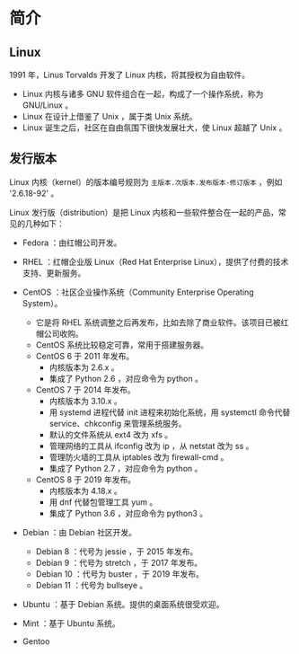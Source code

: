 # 简介

## Linux

1991 年，Linus Torvalds 开发了 Linux 内核，将其授权为自由软件。
- Linux 内核与诸多 GNU 软件组合在一起，构成了一个操作系统，称为 GNU/Linux 。
- Linux 在设计上借鉴了 Unix ，属于类 Unix 系统。
- Linux 诞生之后，社区在自由氛围下很快发展壮大，使 Linux 超越了 Unix 。

## 发行版本

Linux 内核（kernel）的版本编号规则为 `主版本.次版本.发布版本-修订版本` ，例如 '2.6.18-92' 。

Linux 发行版（distribution）是把 Linux 内核和一些软件整合在一起的产品，常见的几种如下：
- Fedora ：由红帽公司开发。
- RHEL ：红帽企业版 Linux（Red Hat Enterprise Linux），提供了付费的技术支持、更新服务。
- CentOS ：社区企业操作系统（Community Enterprise Operating System）。
  - 它是将 RHEL 系统调整之后再发布，比如去除了商业软件。该项目已被红帽公司收购。
  - CentOS 系统比较稳定可靠，常用于搭建服务器。
  - CentOS 6 于 2011 年发布。
    - 内核版本为 2.6.x 。
    - 集成了 Python 2.6 ，对应命令为 python 。
  - CentOS 7 于 2014 年发布。
    - 内核版本为 3.10.x 。
    - 用 systemd 进程代替 init 进程来初始化系统，用 systemctl 命令代替 service、chkconfig 来管理系统服务。
    - 默认的文件系统从 ext4 改为 xfs 。
    - 管理网络的工具从 ifconfig 改为 ip ，从 netstat 改为 ss 。
    - 管理防火墙的工具从 iptables 改为 firewall-cmd 。
    - 集成了 Python 2.7 ，对应命令为 python 。
  - CentOS 8 于 2019 年发布。
    - 内核版本为 4.18.x 。
    - 用 dnf 代替包管理工具 yum 。
    - 集成了 Python 3.6 ，对应命令为 python3 。

- Debian ：由 Debian 社区开发。
  - Debian 8 ：代号为 jessie ，于 2015 年发布。
  - Debian 9 ：代号为 stretch ，于 2017 年发布。
  - Debian 10 ：代号为 buster ，于 2019 年发布。
  - Debian 11 ：代号为 bullseye 。

- Ubuntu ：基于 Debian 系统。提供的桌面系统很受欢迎。
- Mint ：基于 Ubuntu 系统。
- Gentoo
